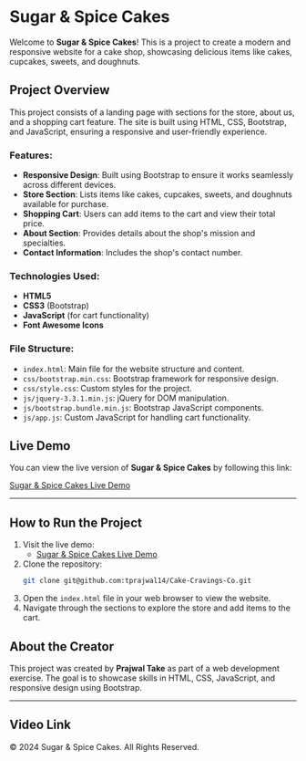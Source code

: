 # Sugar & Spice Cakes

Welcome to **Sugar & Spice Cakes**! This is a project to create a modern and responsive website for a cake shop, showcasing delicious items like cakes, cupcakes, sweets, and doughnuts.

## Project Overview

This project consists of a landing page with sections for the store, about us, and a shopping cart feature. The site is built using HTML, CSS, Bootstrap, and JavaScript, ensuring a responsive and user-friendly experience.

### Features:
- **Responsive Design**: Built using Bootstrap to ensure it works seamlessly across different devices.
- **Store Section**: Lists items like cakes, cupcakes, sweets, and doughnuts available for purchase.
- **Shopping Cart**: Users can add items to the cart and view their total price.
- **About Section**: Provides details about the shop's mission and specialties.
- **Contact Information**: Includes the shop's contact number.

### Technologies Used:
- **HTML5**
- **CSS3** (Bootstrap)
- **JavaScript** (for cart functionality)
- **Font Awesome Icons**

### File Structure:
- `index.html`: Main file for the website structure and content.
- `css/bootstrap.min.css`: Bootstrap framework for responsive design.
- `css/style.css`: Custom styles for the project.
- `js/jquery-3.3.1.min.js`: jQuery for DOM manipulation.
- `js/bootstrap.bundle.min.js`: Bootstrap JavaScript components.
- `js/app.js`: Custom JavaScript for handling cart functionality.

## Live Demo

You can view the live version of **Sugar & Spice Cakes** by following this link:

[Sugar & Spice Cakes Live Demo](https://green-moss-090763210.5.azurestaticapps.net)

---

## How to Run the Project

1. Visit the live demo:
    - [Sugar & Spice Cakes Live Demo](https://green-moss-090763210.5.azurestaticapps.net)
2. Clone the repository:
    ```bash
    git clone git@github.com:tprajwal14/Cake-Cravings-Co.git
    ```
3. Open the `index.html` file in your web browser to view the website.
4. Navigate through the sections to explore the store and add items to the cart.

## About the Creator

This project was created by **Prajwal Take** as part of a web development exercise. The goal is to showcase skills in HTML, CSS, JavaScript, and responsive design using Bootstrap.

---
## Video Link 


&copy; 2024 Sugar & Spice Cakes. All Rights Reserved.
